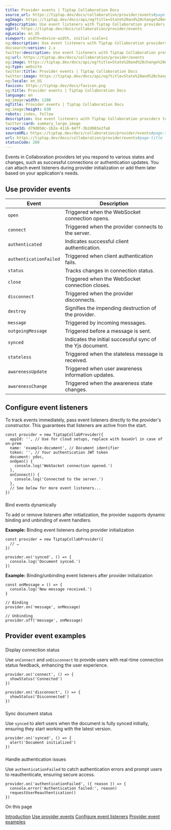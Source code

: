```yaml
---
title: Provider events | Tiptap Collaboration Docs
source_url: https://tiptap.dev/docs/collaboration/provider/events#page-title
ogImage: https://tiptap.dev/docs/api/og?title=State%20and%20change%20events&category=Collaboration
ogDescription: Use event listeners with Tiptap Collaboration providers to manage real-time states and changes effectively. Learn more in the docs!
ogUrl: https://tiptap.dev/docs/collaboration/provider/events
ogLocale: en_US
viewport: width=device-width, initial-scale=1
og:description: Use event listeners with Tiptap Collaboration providers to manage real-time states and changes effectively. Learn more in the docs!
docsearch:version: 2.x
twitter:description: Use event listeners with Tiptap Collaboration providers to manage real-time states and changes effectively. Learn more in the docs!
og:url: https://tiptap.dev/docs/collaboration/provider/events
og:image: https://tiptap.dev/docs/api/og?title=State%20and%20change%20events&category=Collaboration
og:type: website
twitter:title: Provider events | Tiptap Collaboration Docs
twitter:image: https://tiptap.dev/docs/api/og?title=State%20and%20change%20events&category=Collaboration
og:locale: en_US
favicon: https://tiptap.dev/docs/favicon.png
og:title: Provider events | Tiptap Collaboration Docs
language: en
og:image:width: 1200
ogTitle: Provider events | Tiptap Collaboration Docs
og:image:height: 630
robots: index, follow
description: Use event listeners with Tiptap Collaboration providers to manage real-time states and changes effectively. Learn more in the docs!
twitter:card: summary_large_image
scrapeId: d79d858c-1b2e-4116-84ff-3b2d083e2fa6
sourceURL: https://tiptap.dev/docs/collaboration/provider/events#page-title
url: https://tiptap.dev/docs/collaboration/provider/events#page-title
statusCode: 200
---
```


Events in Collaboration providers let you respond to various states and changes, such as successful connections or authentication updates. You can attach event listeners during provider initialization or add them later based on your application's needs.

[](https://tiptap.dev/docs/collaboration/provider/events#use-provider-events)
Use provider events
-------------------------------------------------------------------------------------------------

| Event | Description |
| --- | --- |
| `open` | Triggered when the WebSocket connection opens. |
| `connect` | Triggered when the provider connects to the server. |
| `authenticated` | Indicates successful client authentication. |
| `authenticationFailed` | Triggered when client authentication fails. |
| `status` | Tracks changes in connection status. |
| `close` | Triggered when the WebSocket connection closes. |
| `disconnect` | Triggered when the provider disconnects. |
| `destroy` | Signifies the impending destruction of the provider. |
| `message` | Triggered by incoming messages. |
| `outgoingMessage` | Triggered before a message is sent. |
| `synced` | Indicates the initial successful sync of the Yjs document. |
| `stateless` | Triggered when the stateless message is received. |
| `awarenessUpdate` | Triggered when user awareness information updates. |
| `awarenessChange` | Triggered when the awareness state changes. |

[](https://tiptap.dev/docs/collaboration/provider/events#configure-event-listeners)
Configure event listeners
-------------------------------------------------------------------------------------------------------------

To track events immediately, pass event listeners directly to the provider's constructor. This guarantees that listeners are active from the start.

    const provider = new TiptapCollabProvider({
      appId: '', // Use for cloud setups, replace with baseUrl in case of on-prem
      name: 'example-document', // Document identifier
      token: '', // Your authentication JWT token
      document: ydoc,
      onOpen() {
        console.log('WebSocket connection opened.')
      },
      onConnect() {
        console.log('Connected to the server.')
      },
      // See below for more event listeners...
    })
    

### [](https://tiptap.dev/docs/collaboration/provider/events#bind-events-dynamically)
Bind events dynamically

To add or remove listeners after initialization, the provider supports dynamic binding and unbinding of event handlers.

**Example:** Binding event listeners during provider initialization

    const provider = new TiptapCollabProvider({
      // …
    })
    
    provider.on('synced', () => {
      console.log('Document synced.')
    })
    

**Example:** Binding/unbinding event listeners after provider initialization

    const onMessage = () => {
      console.log('New message received.')
    }
    
    // Binding
    provider.on('message', onMessage)
    
    // Unbinding
    provider.off('message', onMessage)
    

[](https://tiptap.dev/docs/collaboration/provider/events#provider-event-examples)
Provider event examples
---------------------------------------------------------------------------------------------------------

### [](https://tiptap.dev/docs/collaboration/provider/events#display-connection-status)
Display connection status

Use `onConnect` and `onDisconnect` to provide users with real-time connection status feedback, enhancing the user experience.

    provider.on('connect', () => {
      showStatus('Connected')
    })
    
    provider.on('disconnect', () => {
      showStatus('Disconnected')
    })
    

### [](https://tiptap.dev/docs/collaboration/provider/events#sync-document-status)
Sync document status

Use `synced` to alert users when the document is fully synced initially, ensuring they start working with the latest version.

    provider.on('synced', () => {
      alert('Document initialized')
    })
    

### [](https://tiptap.dev/docs/collaboration/provider/events#handle-authentication-issues)
Handle authentication issues

Use `authenticationFailed` to catch authentication errors and prompt users to reauthenticate, ensuring secure access.

    provider.on('authenticationFailed', ({ reason }) => {
      console.error('Authentication failed:', reason)
      requestUserReauthentication()
    })
    

On this page

[Introduction](https://tiptap.dev/docs/collaboration/provider/events#page-title)
[Use provider events](https://tiptap.dev/docs/collaboration/provider/events#use-provider-events)
 [Configure event listeners](https://tiptap.dev/docs/collaboration/provider/events#configure-event-listeners)
 [Provider event examples](https://tiptap.dev/docs/collaboration/provider/events#provider-event-examples)